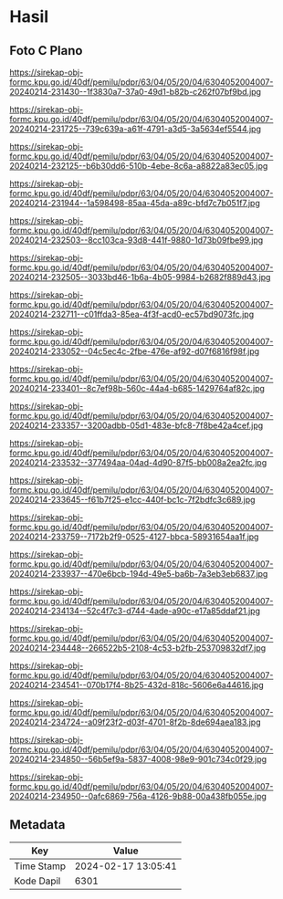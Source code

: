 # Hasil

## Foto C Plano

https://sirekap-obj-formc.kpu.go.id/40df/pemilu/pdpr/63/04/05/20/04/6304052004007-20240214-231430--1f3830a7-37a0-49d1-b82b-c262f07bf9bd.jpg

https://sirekap-obj-formc.kpu.go.id/40df/pemilu/pdpr/63/04/05/20/04/6304052004007-20240214-231725--739c639a-a61f-4791-a3d5-3a5634ef5544.jpg

https://sirekap-obj-formc.kpu.go.id/40df/pemilu/pdpr/63/04/05/20/04/6304052004007-20240214-232125--b6b30dd6-510b-4ebe-8c6a-a8822a83ec05.jpg

https://sirekap-obj-formc.kpu.go.id/40df/pemilu/pdpr/63/04/05/20/04/6304052004007-20240214-231944--1a598498-85aa-45da-a89c-bfd7c7b051f7.jpg

https://sirekap-obj-formc.kpu.go.id/40df/pemilu/pdpr/63/04/05/20/04/6304052004007-20240214-232503--8cc103ca-93d8-441f-9880-1d73b09fbe99.jpg

https://sirekap-obj-formc.kpu.go.id/40df/pemilu/pdpr/63/04/05/20/04/6304052004007-20240214-232505--3033bd46-1b6a-4b05-9984-b2682f889d43.jpg

https://sirekap-obj-formc.kpu.go.id/40df/pemilu/pdpr/63/04/05/20/04/6304052004007-20240214-232711--c01ffda3-85ea-4f3f-acd0-ec57bd9073fc.jpg

https://sirekap-obj-formc.kpu.go.id/40df/pemilu/pdpr/63/04/05/20/04/6304052004007-20240214-233052--04c5ec4c-2fbe-476e-af92-d07f6816f98f.jpg

https://sirekap-obj-formc.kpu.go.id/40df/pemilu/pdpr/63/04/05/20/04/6304052004007-20240214-233401--8c7ef98b-560c-44a4-b685-1429764af82c.jpg

https://sirekap-obj-formc.kpu.go.id/40df/pemilu/pdpr/63/04/05/20/04/6304052004007-20240214-233357--3200adbb-05d1-483e-bfc8-7f8be42a4cef.jpg

https://sirekap-obj-formc.kpu.go.id/40df/pemilu/pdpr/63/04/05/20/04/6304052004007-20240214-233532--377494aa-04ad-4d90-87f5-bb008a2ea2fc.jpg

https://sirekap-obj-formc.kpu.go.id/40df/pemilu/pdpr/63/04/05/20/04/6304052004007-20240214-233645--f61b7f25-e1cc-440f-bc1c-7f2bdfc3c689.jpg

https://sirekap-obj-formc.kpu.go.id/40df/pemilu/pdpr/63/04/05/20/04/6304052004007-20240214-233759--7172b2f9-0525-4127-bbca-58931654aa1f.jpg

https://sirekap-obj-formc.kpu.go.id/40df/pemilu/pdpr/63/04/05/20/04/6304052004007-20240214-233937--470e6bcb-194d-49e5-ba6b-7a3eb3eb6837.jpg

https://sirekap-obj-formc.kpu.go.id/40df/pemilu/pdpr/63/04/05/20/04/6304052004007-20240214-234134--52c4f7c3-d744-4ade-a90c-e17a85ddaf21.jpg

https://sirekap-obj-formc.kpu.go.id/40df/pemilu/pdpr/63/04/05/20/04/6304052004007-20240214-234448--266522b5-2108-4c53-b2fb-253709832df7.jpg

https://sirekap-obj-formc.kpu.go.id/40df/pemilu/pdpr/63/04/05/20/04/6304052004007-20240214-234541--070b17f4-8b25-432d-818c-5606e6a44616.jpg

https://sirekap-obj-formc.kpu.go.id/40df/pemilu/pdpr/63/04/05/20/04/6304052004007-20240214-234724--a09f23f2-d03f-4701-8f2b-8de694aea183.jpg

https://sirekap-obj-formc.kpu.go.id/40df/pemilu/pdpr/63/04/05/20/04/6304052004007-20240214-234850--56b5ef9a-5837-4008-98e9-901c734c0f29.jpg

https://sirekap-obj-formc.kpu.go.id/40df/pemilu/pdpr/63/04/05/20/04/6304052004007-20240214-234950--0afc6869-756a-4126-9b88-00a438fb055e.jpg


## Metadata

| Key        | Value               |
| ---------- | ------------------- |
| Time Stamp | 2024-02-17 13:05:41 |
| Kode Dapil | 6301                |



